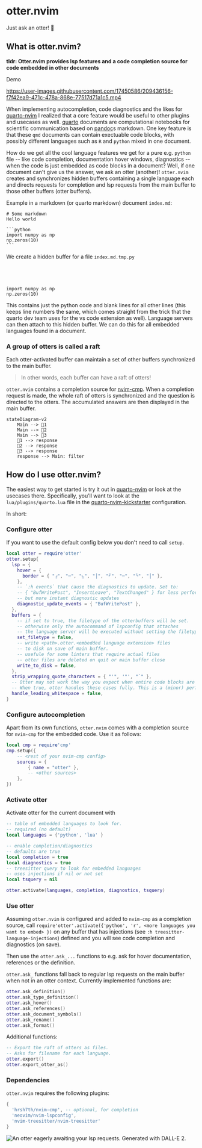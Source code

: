 # otter.nvim

Just ask an otter! 🦦

## What is otter.nvim?

**tldr: Otter.nvim provides lsp features and a code completion source for code embedded in other documents**

Demo

https://user-images.githubusercontent.com/17450586/209436156-f7f42ea9-471c-478a-868e-77517d71a1c5.mp4

When implementing autocompletion, code diagnostics and the likes for [quarto-nvim](https://github.com/quarto-dev/quarto-nvim) I realized that a core feature would be useful to other plugins and usecases as well.
[quarto](https://quarto.org) documents are computational notebooks for scientific communication based on [pandoc](https://pandoc.org/)s markdown.
One key feature is that these `qmd` documents can contain exectuable code blocks, with possibly different languages such as `R` and `python` mixed in one document.

How do we get all the cool language features we get for a pure e.g. `python` file -- like code completion, documentation hover windows, diagnostics -- when the code is just embedded as code blocks in a document?
Well, if one document can't give us the answer, we ask an otter (another)!
`otter.nvim` creates and synchronizes hidden buffers containing a single language each and directs requests for completion and lsp requests from the main buffer to those other buffers (otter buffers).

Example in a markdown (or quarto markdown) document `index.md`:

````
# Some markdown
Hello world

```python
import numpy as np
np.zeros(10)
```
````

We create a hidden buffer for a file `index.md.tmp.py`


````
 
 
 
 
import numpy as np
np.zeros(10)

````

This contains just the python code and blank lines for all other lines (this keeps line numbers the same, which comes straight from the trick that the quarto dev team uses for the vs code extension as well).
Language servers can then attach to this hidden buffer.
We can do this for all embedded languages found in a document.

### A group of otters is called a raft

Each otter-activated buffer can maintain a set of other buffers synchronized to the main buffer.

> In other words, each buffer can have a raft of otters!

`otter.nvim` contains a completion source for [nvim-cmp](https://github.com/hrsh7th/cmp-nvim-lua).
When a completion request is made, the whole raft of otters is synchronized and the question is directed to the otters.
The accumulated answers are then displayed in the main buffer.

```mermaid
stateDiagram-v2
    Main --> 🦦1
    Main --> 🦦2
    Main --> 🦦3
    🦦1 --> response
    🦦2 --> response
    🦦3 --> response
    response --> Main: filter
```

## How do I use otter.nvim?

The easiest way to get started is try it out in [quarto-nvim](https://github.com/quarto-dev/quarto-nvim) or look at the usecases there.
Specifically, you'll want to look at the `lua/plugins/quarto.lua` file
in the [quarto-nvim-kickstarter](https://github.com/jmbuhr/quarto-nvim-kickstarter)
configuration.

In short:

### Configure otter

If you want to use the default config below you don't need to call `setup`.

```lua
local otter = require'otter'
otter.setup{
  lsp = {
    hover = {
      border = { "╭", "─", "╮", "│", "╯", "─", "╰", "│" },
    },
    -- `:h events` that cause the diagnostics to update. Set to:
    -- { "BufWritePost", "InsertLeave", "TextChanged" } for less performant
    -- but more instant diagnostic updates
    diagnostic_update_events = { "BufWritePost" },
  },
  buffers = {
    -- if set to true, the filetype of the otterbuffers will be set.
    -- otherwise only the autocommand of lspconfig that attaches
    -- the language server will be executed without setting the filetype
    set_filetype = false,
    -- write <path>.otter.<embedded language extension> files
    -- to disk on save of main buffer.
    -- usefule for some linters that require actual files
    -- otter files are deleted on quit or main buffer close
    write_to_disk = false,
  },
  strip_wrapping_quote_characters = { "'", '"', "`" },
  -- Otter may not work the way you expect when entire code blocks are indented (eg. in Org files)
  -- When true, otter handles these cases fully. This is a (minor) performance hit
  handle_leading_whitespace = false,
}
```

### Configure autocompletion

Apart from its own functions, `otter.nvim` comes with a completion source for `nvim-cmp` for
the embedded code. Use it as follows:

```lua
local cmp = require'cmp'
cmp.setup({
    -- <rest of your nvim-cmp config>
    sources = {
        { name = "otter" },
        -- <other sources>
    },
})
```


### Activate otter

Activate otter for the current document with

```lua
-- table of embedded languages to look for.
-- required (no default)
local languages = {'python', 'lua' }

-- enable completion/diagnostics
-- defaults are true
local completion = true
local diagnostics = true
-- treesitter query to look for embedded languages
-- uses injections if nil or not set
local tsquery = nil

otter.activate(languages, completion, diagnostics, tsquery)
```

### Use otter

Assuming `otter.nvim` is configured and added to `nvim-cmp` as a completion source,
call `require'otter'.activate({'python', 'r', <more languages you want to embed> })` on any
buffer that has injections (see `:h treesitter-language-injections`) defined
and you will see code completion and diagnostics (on save).

Then use the `otter.ask_...` functions to e.g. ask for hover documentation, references or the definition.

`otter.ask_` functions fall back to regular lsp requests on the main buffer when not in an otter context.
Currently implemented functions are:

```lua
otter.ask_definition()
otter.ask_type_definition()
otter.ask_hover()
otter.ask_references()
otter.ask_document_symbols()
otter.ask_rename()
otter.ask_format()
```

Additional functions:

```lua
-- Export the raft of otters as files.
-- Asks for filename for each language.
otter.export()
otter.export_otter_as()
```


### Dependencies

`otter.nvim` requires the following plugins:

```lua
{
  'hrsh7th/nvim-cmp', -- optional, for completion
  'neovim/nvim-lspconfig',
  'nvim-treesitter/nvim-treesitter'
}
```

![An otter eagerly awaiting your lsp requests. Generated with DALL-E 2.](img/2022-12-23-15-59-24.png)

